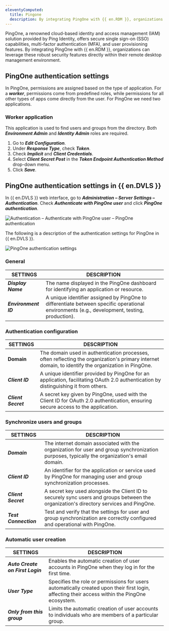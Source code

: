 ```yaml
---
eleventyComputed:
  title: Pingone
  description: By integrating PingOne with {{ en.RDM }}, organizations can leverage these robust security features directly within their remote desktop management environment.
---
```


PingOne, a renowned cloud-based identity and access management (IAM) solution provided by Ping Identity, offers secure single sign-on (SSO) capabilities, multi-factor authentication (MFA), and user provisioning features. By integrating PingOne with {{ en.RDM }}, organizations can leverage these robust security features directly within their remote desktop management environment.

## PingOne authentication settings

In PingOne, permissions are assigned based on the type of application. For a ***worker***, permissions come from predefined roles, while permissions for all other types of apps come directly from the user. For PingOne we need two applications.

### Worker application

This application is used to find users and groups from the directory. Both ***Environment Admin*** and ***Identity Admin*** roles are required. 

1. Go to ***Edit Configuration***.
1. Under ***Response Type***, check ***Token***.
1. Check ***Implicit*** and ***Client Credentials***.
1. Select ***Client Secret Post*** in the ***Token Endpoint Authentication Method*** drop-down menu.
1. Click ***Save***. 

## PingOne authentication settings in {{ en.DVLS }} 

In {{ en.DVLS }} web interface, go to ***Administration – Server Settings – Authentication***. Check ***Authenticate with PingOne user*** and click ***PingOne authentication***.

![Authentication – Authenticate with PingOne user – PingOne authentication](https://cdnweb.devolutions.net/docs/en/server/ServerOp6118.png)

The following is a description of the authentication settings for PingOne in {{ en.DVLS }}.

![PingOne authentication settings](https://cdnweb.devolutions.net/docs/en/server/ServerOp6119.png)

### General

| SETTINGS          | DESCRIPTION                                                                                        |
|-----------------|----------------------------------------------------------------------------------------------------|
| ***Display Name***            | The name displayed in the PingOne dashboard for identifying an application or resource.                     |
| ***Environment ID***          | A unique identifier assigned by PingOne to differentiate between specific operational environments (e.g., development, testing, production).     |

### Authentication configuration
| SETTINGS          | DESCRIPTION                                                                                        |
|-----------------|----------------------------------------------------------------------------------------------------|
| **Domain** | The domain used in authentication processes, often reflecting the organization's primary internet domain, to identify the organization in PingOne.|
| ***Client ID*** | A unique identifier provided by PingOne for an application, facilitating OAuth 2.0 authentication by distinguishing it from others.             |
| ***Client Secret*** | A secret key given by PingOne, used with the Client ID for OAuth 2.0 authentication, ensuring secure access to the application.                |

### Synchronize users and groups
| SETTINGS          | DESCRIPTION                                                                                        |
|-----------------|----------------------------------------------------------------------------------------------------|
| ***Domain*** | The internet domain associated with the organization for user and group synchronization purposes, typically the organization's email domain.    |
| ***Client ID*** | An identifier for the application or service used by PingOne for managing user and group synchronization processes.                            |
|***Client Secret*** | A secret key used alongside the Client ID to securely sync users and groups between the organization's directory services and PingOne.         |
| ***Test Connection*** | Test and verify that the settings for user and group synchronization are correctly configured and operational with PingOne.       |

### Automatic user creation
| SETTINGS          | DESCRIPTION                                                                                        |
|-----------------|----------------------------------------------------------------------------------------------------|
| ***Auto Create on First Login*** | Enables the automatic creation of user accounts in PingOne when they log in for the first time.   |
|***User Type*** | Specifies the role or permissions for users automatically created upon their first login, affecting their access within the PingOne ecosystem.  |
|***Only from this group*** |  Limits the automatic creation of user accounts to individuals who are members of a particular group.   |